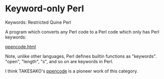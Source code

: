 # Keyword-only Perl

Keywords: Restricted Quine Perl

A program which converts any Perl code to a Perl code which only has
Perl keywords:

[ppencode.html](http://shinh.skr.jp/obf/ppencode.html)

Note, unlike other languages, Perl defines builtin functions as
"keywords". "open", "length", "s", and so on are keywords in Perl.

I think TAKESAKO's
[ppencode](http://namazu.org/~takesako/ppencode/demo.html)
is a pioneer work of this category.
